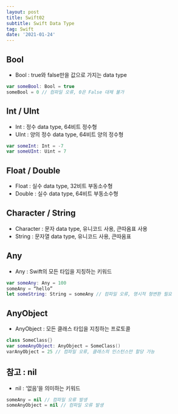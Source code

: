 ```yaml
---
layout: post
title: Swift02
subtitle: Swift Data Type
tag: Swift
date: '2021-01-24'
---
```


## Bool

* Bool : true와 false만을 값으로 가지는 data type
~~~Swift
var someBool: Bool = true
someBool = 0 // 컴파일 오류, 0은 False 대체 불가
~~~


## Int / UInt

* Int : 정수 data type, 64비트 정수형
* UInt : 양의 정수 data type, 64비트 양의 정수형
~~~Swift
var someInt: Int = -7
var someUInt: Uint = 7
~~~


## Float / Double

* Float : 실수 data type, 32비트 부동소수형
* Double : 실수 data type, 64비트 부동소수형


## Character / String

* Character : 문자 data type, 유니코드 사용, 큰따옴표 사용
* String : 문자열 data type, 유니코드 사용, 큰따옴표

## Any

* Any : Swift의 모든 타입을 지칭하는 키워드
~~~Swift
var someAny: Any = 100
someAny = “hello”
let someString: String = someAny // 컴파일 오류, 명시적 형변환 필요
~~~


## AnyObject

* AnyObject : 모든 클래스 타입을 지칭하는 프로토콜
~~~Swift
class SomeClass{}
var someAnyObject: AnyObject = SomeClass()
varAnyObject = 25 // 컴파일 오류, 클래스의 인스턴스만 할당 가능
~~~

## 참고 : nil

* nil : ‘없음’을 의미하는 키워드
~~~Swift
someAny = nil // 컴파일 오류 발생
someAnyObject = nil // 컴파일 오류 발생
~~~
